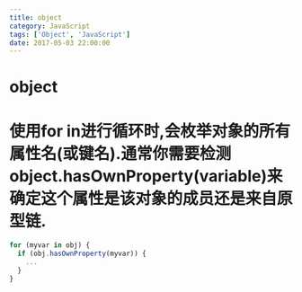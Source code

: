```yaml
---
title: object
category: JavaScript
tags: ['Object', 'JavaScript']
date: 2017-05-03 22:00:00
---
```

# object

# 使用for in进行循环时,会枚举对象的所有属性名(或键名).通常你需要检测object.hasOwnProperty(variable)来确定这个属性是该对象的成员还是来自原型链.
```javascript
for (myvar in obj) {
  if (obj.hasOwnProperty(myvar)) {
    ...
  }
}
```
